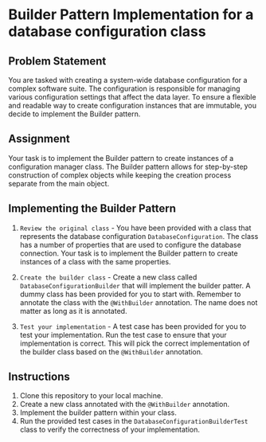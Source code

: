# Builder Pattern Implementation for a database configuration class

## Problem Statement

You are tasked with creating a system-wide database configuration for a complex software suite. The configuration is responsible for managing various configuration settings that affect the data layer. To ensure a flexible and readable way to create configuration instances that are immutable, you decide to implement the Builder pattern.

## Assignment

Your task is to implement the Builder pattern to create instances of a configuration manager class. The Builder pattern allows for step-by-step construction of complex objects while keeping the creation process separate from the main object.

## Implementing the Builder Pattern

1. `Review the original class` - You have been provided with a class that represents the database configuration `DatabaseConfiguration`. The class has a number of properties that are used to configure the database connection. Your task is to implement the Builder pattern to create instances of a class with the same properties.

2. `Create the builder class` - Create a new class called `DatabaseConfigurationBuilder` that will implement the builder patter. A dummy class has been provided for you to start with. Remember to annotate the class with the `@WithBuilder` annotation. The name does not matter as long as it is annotated.

3. `Test your implementation` - A test case has been provided for you to test your implementation. Run the test case to ensure that your implementation is correct. This will pick the correct implementation of the builder class based on the `@WithBuilder` annotation.

## Instructions
1. Clone this repository to your local machine.
2. Create a new class annotated with the `@WithBuilder` annotation.
3. Implement the builder pattern within your class.
4. Run the provided test cases in the `DatabaseConfigurationBuilderTest` class to verify the correctness of your implementation.